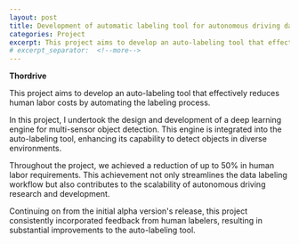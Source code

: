 ```yaml
---
layout: post
title: Development of automatic labeling tool for autonomous driving dataset generation
categories: Project
excerpt: This project aims to develop an auto-labeling tool that effectively reduces human labor costs by automating the labeling process.
# excerpt_separator:  <!--more-->
---
```


**Thordrive**

This project aims to develop an auto-labeling tool that effectively reduces human labor costs by automating the labeling process.

In this project, I undertook the design and development of a deep learning engine for multi-sensor object detection. This engine is integrated into the auto-labeling tool, enhancing its capability to detect objects in diverse environments.

Throughout the project, we achieved a reduction of up to 50% in human labor requirements.  This achievement not only streamlines the data labeling workflow but also contributes to the scalability of autonomous driving research and development.

Continuing on from the initial alpha version's release, this project consistently incorporated feedback from human labelers, resulting in substantial improvements to the auto-labeling tool.